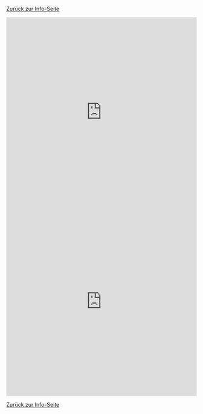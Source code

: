 [Zurück zur Info-Seite](/03_wdh-datenschutz)

<iframe src="https://learningapps.org/watch?v=pae8h9idc25" style="border:0px;width:100%;height:500px" allowfullscreen="true" webkitallowfullscreen="true" mozallowfullscreen="true"></iframe>
<iframe src="https://learningapps.org/watch?v=pnwv4vb5525" style="border:0px;width:100%;height:500px" allowfullscreen="true" webkitallowfullscreen="true" mozallowfullscreen="true"></iframe>


[Zurück zur Info-Seite](/03_wdh-datenschutz)